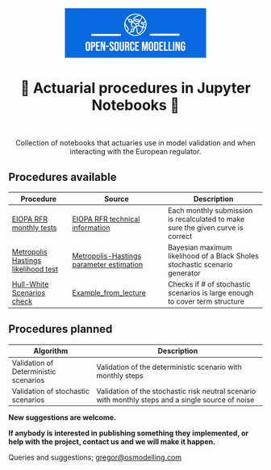 <div align="center">
  <a href="https://github.com/open-source-modelling" target="_blank">
    <picture>
      <img src="images/OSM_logo.jpeg" width=280 alt="Logo"/>
    </picture>
  </a>
</div>

<h1 align="center" style="border-botom: none">
  <b>
    🐍 Actuarial procedures in Jupyter Notebooks 🐍     
  </b>
</h1>

</br>

<p align="center">
  Collection of notebooks that actuaries use in model validation and when interacting with the European regulator. 
</p>

## Procedures available

| Procedure                             | Source                                    | Description                                                                    |
| --------------------------------------| ------------------------------------------| -------------------------------------------------------------------------------|
| [EIOPA RFR monthly tests]             | [EIOPA RFR technical information]         | Each monthly submission is recalculated to make sure the given curve is correct|
| [Metropolis Hastings likelihood test] | [Metropolis-Hastings parameter estimation]| Bayesian maximum likelihood of a Black Sholes stochastic scenario generator    |
| [Hull-White Scenarios check]          | [Example_from_lecture]                    | Checks if # of stochastic scenarios is large enough to cover term structure    |


[Metropolis Hastings likelihood test]:https://en.wikipedia.org/wiki/Metropolis%E2%80%93Hastings_algorithm
[EIOPA RFR technical information]:https://www.eiopa.europa.eu/tools-and-data/risk-free-interest-rate-term-structures_en
[EIOPA RFR monthly tests]:https://github.com/open-source-modelling/insurance_jupyter/tree/main/EIOPA_smith_wilson_test
[Metropolis-Hastings parameter estimation]:https://github.com/open-source-modelling/insurance_jupyter/tree/main/Metropolis_Hastings_Black_Sholes_ESG
[Example_from_lecture]:https://www.youtube.com/watch?v=BIZdwUDbnDo
[Hull-White Scenarios check]:https://github.com/open-source-modelling/insurance_jupyter/tree/main/hull_white_checks



## Procedures planned

| Algorithm                                |  Description                                                                                         |
| -----------------------------------------|  ----------------------------------------------------------------------------------------------------|
| Validation of Deterministic scenarios    |  Validation of the deterministic scenario with monthly steps                                         |
| Validation of stochastic scenarios       | Validation of the stochastic risk neutral scenario with monthly steps and a single source of noise   |

<b> New suggestions are welcome. </b>

<b> If anybody is interested in publishing something they implemented, or help with the project, contact us and we will make it happen. </b>

Queries and suggestions; gregor@osmodelling.com
